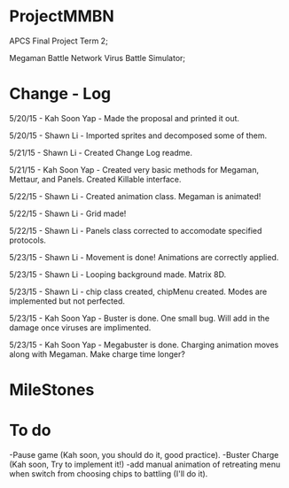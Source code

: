 ProjectMMBN
=========================================================================================================================
APCS Final Project Term 2;

Megaman Battle Network Virus Battle Simulator;

Change - Log
=========================================================================================================================
5/20/15 - Kah Soon Yap - Made the proposal and printed it out.

5/20/15 - Shawn Li - Imported sprites and decomposed some of them.

5/21/15 - Shawn Li - Created Change Log readme.

5/21/15 - Kah Soon Yap - Created very basic methods for Megaman, Mettaur, and Panels. Created Killable interface.

5/22/15 - Shawn Li - Created animation class. Megaman is animated!

5/22/15 - Shawn Li - Grid made!

5/22/15 - Shawn Li - Panels class corrected to accomodate specified protocols.

5/23/15 - Shawn Li - Movement is done! Animations are correctly applied.

5/23/15 - Shawn Li - Looping background made. Matrix 8D.

5/23/15 - Shawn Li - chip class created, chipMenu created. Modes are implemented but not perfected.

5/23/15 - Kah Soon Yap - Buster is done. One small bug. Will add in the damage once viruses are implimented.

5/23/15 - Kah Soon Yap - Megabuster is done. Charging animation moves along with Megaman. Make charge time longer?

MileStones
=========================================================================================================================

To do
=========================================================================================================================

-Pause game (Kah soon, you should do it, good practice).
-Buster Charge (Kah soon, Try to implement it!)
-add manual animation of retreating menu when switch from choosing chips to battling (I'll do it).
